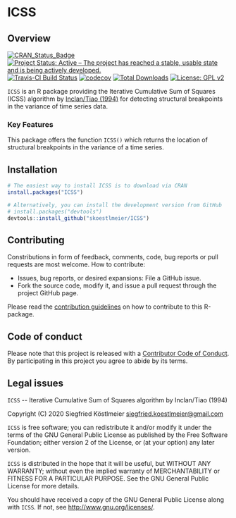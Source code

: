 # ICSS

Overview
--------
[![CRAN_Status_Badge](http://www.r-pkg.org/badges/version/ICSS)](https://cran.r-project.org/package=ICSS)
[![Project Status: Active – The project has reached a stable, usable state and is being actively developed.](http://www.repostatus.org/badges/latest/active.svg)](http://www.repostatus.org/#active)
[![Travis-CI Build Status](https://travis-ci.com/skoestlmeier/ICSS.svg?branch=master)](https://travis-ci.com/skoestlmeier/ICSS)
[![codecov](https://codecov.io/gh/skoestlmeier/ICSS/branch/master/graph/badge.svg)](https://codecov.io/gh/skoestlmeier/ICSS)
[![Total Downloads](https://cranlogs.r-pkg.org/badges/grand-total/ICSS?color=blue)](https://CRAN.R-project.org/package=ICSS)
[![License: GPL v2](https://img.shields.io/badge/License-GPL%20v2-blue.svg)](https://www.gnu.org/licenses/old-licenses/gpl-2.0.en.html)

`ICSS` is an R package providing the Iterative Cumulative Sum of Squares (ICSS) algorithm by [Inclan/Tiao (1994)](https://www.jstor.org/stable/2290916) for detecting structural breakpoints in the variance of time series data.

### Key Features
This package offers the function `ICSS()` which returns the location of structural breakpoints in the variance of a time series.

Installation
------------
```r
# The easiest way to install ICSS is to download via CRAN
install.packages("ICSS")

# Alternatively, you can install the development version from GitHub
# install.packages("devtools")
devtools::install_github("skoestlmeier/ICSS")
```

Contributing
------------
Constributions in form of feedback, comments, code, bug reports or pull requests are most welcome. How to contribute:

* Issues, bug reports, or desired expansions: File a GitHub issue.
* Fork the source code, modify it, and issue a pull request through the project GitHub page.

Please read the [contribution guidelines](CONTRIBUTING.md) on how to contribute to this R-package.

Code of conduct
------------
Please note that this project is released with a [Contributor Code of Conduct](CODE_OF_CONDUCT.md). By participating in this project you agree to abide by its terms.

Legal issues
------------
`ICSS` -- Iterative Cumulative Sum of Squares algorithm by Inclan/Tiao (1994)

Copyright (C) 2020  Siegfried Köstlmeier <siegfried.koestlmeier@gmail.com>

`ICSS` is free software; you can redistribute it and/or
modify it under the terms of the GNU General Public License
as published by the Free Software Foundation; either version 2
of the License, or (at your option) any later version.

`ICSS` is distributed in the hope that it will be useful,
but WITHOUT ANY WARRANTY; without even the implied warranty of
MERCHANTABILITY or FITNESS FOR A PARTICULAR PURPOSE. See the
GNU General Public License for more details.

You should have received a copy of the GNU General Public License
along with `ICSS`. If not, see <http://www.gnu.org/licenses/>.
